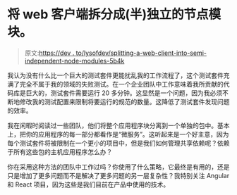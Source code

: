 # 将 web 客户端拆分成(半)独立的节点模块。

> 原文:[https://dev . to/lysofdev/splitting-a-web-client-into-semi-independent-node-modules-5b4k](https://dev.to/lysofdev/splitting-a-web-client-into-semi-independent-node-modules-5b4k)

我认为没有什么比一个巨大的测试套件更能扰乱我的工作流程了，这个测试套件充满了完全不属于我的领域的失败测试。在一个企业团队中工作意味着我所贡献的代码库是巨大的，测试套件需要运行 20 多分钟。这显然是一个问题，因为我必须不断地修改我的测试配置来限制将要运行的规范的数量。这降低了测试套件发现问题的效率。

我在闲暇时阅读过一些团队，他们将整个应用程序块分离到一个单独的包中。基本上，把你的应用程序的每一部分都看作是“微服务”。这听起来是一个好主意，因为每个测试套件将被限制在一个更小的项目中，但是我们如何管理共享依赖呢？依赖于所有这些包的主机应用程序怎么办？

你在采用这种方法的团队中工作过吗？你使用了什么策略，它最终是有用的，还是只是增加了更多问题而不是解决了更多问题的另一层复杂性？我特别关注 Angular 和 React 项目，因为这些是我们目前在产品中使用的技术。